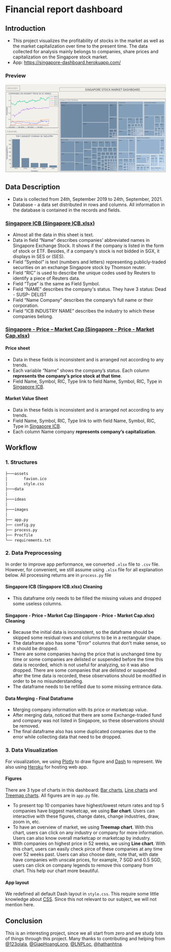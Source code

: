 # Financial report dashboard
## Introduction
- This project visualizes the profitability of stocks in the market as well as the market capitalization over time to the present time. The data collected for analysis  mainly belongs to companies, share prices and capitalization on the Singapore stock market.
- App: https://singapore-dashboard.herokuapp.com/
### Preview
![Dasboard](images\singapore.png)
## Data Description
- Data is collected from 24th, September 2019 to 24th, September, 2021.
- Database - a data set distributed in rows and columns. All information in the database is contained in the records and fields.
### [Singapore ICB (Singapore ICB.xlsx)](https://github.com/vuthanhdatt/financial-dasboard/blob/main/data/Singapore%20ICB.xlsx)
- Almost all the data in this sheet is text.
- Data in field “Name” describes companies’ abbreviated names in Singapore Exchange Stock. It shows if the company is listed in the form of stock or ETF. Besides, if a company's stock is not bidded in SGX, it displays in SES or (SES).
- Field “Symbol” is text (numbers and letters) representing publicly-traded securities on an exchange Singapore stock by Thomson reuter.
- Field “RIC” is used to describe the unique codes used by Reuters to identify a piece of Reuters data.
- Field “Type” is the same as Field Symbol.
- Field “NAME” describes the company's status. They have 3 status: Dead - SUSP- DELIST
- Field “Name Company” describes the company’s full name or their corporation.
- Field “ICB INDUSTRY NAME” describes the industry to which these companies belong.

### [Singapore -  Price – Market Cap (Singapore - Price - Market Cap.xlsx)](https://github.com/vuthanhdatt/financial-dasboard/blob/main/data/Singapore%20-%20Price%20-%20Market%20Cap.xlsx)
#### Price sheet
- Data in these fields is inconsistent and is arranged not according to any trends.
- Each variable “Name” shows the company’s status. Each column **represents the company’s price stock at that time**.
- Field Name, Symbol, RIC, Type link to field Name, Symbol, RIC, Type in [Singapore ICB](https://github.com/vuthanhdatt/financial-dasboard/blob/main/data/Singapore%20ICB.xlsx).
#### Market Value Sheet 
- Data in these fields is inconsistent and is arranged not according to any trends.
- Field Name, Symbol, RIC, Type link to with field Name, Symbol, RIC, Type in [Singapore ICB](https://github.com/vuthanhdatt/financial-dasboard/blob/main/data/Singapore%20ICB.xlsx).
- Each column Name company **represents company’s capitalization**. 


## Workflow
### 1. Structures
```
├───assets
│       favion.ico
│       style.css
├───data
│
├───ideas
│
├───images
│
├── app.py        
├── config.py
├── process.py                 
├── Procfile           
└── requirements.txt
```

### 2. Data Preprocessing
In order to improve app performance, we converted ```.xlsx``` file to ```.csv``` file. However, for convenient, we still assume using ```.xlsx``` file for all explanation below. All processing returns are in ``process.py`` file

#### Singapore ICB (Singapore ICB.xlsx) Cleaning
- This dataframe only needs to be filled the missing values and dropped some useless columns.
#### Singapore -  Price – Market Cap (Singapore - Price - Market Cap.xlsx) Cleaning
- Because the initial data is inconsistent, so the dataframe should be skipped some residual rows and columns to be in a rectangular shape.
- The dataframe also has some "Error" columns that don't make sense, so it should be dropped.
- There are some companies having the price that is unchanged time by time or some companies are delisted or suspended before the time this data is recorded, which is not useful for analyzing, so it was also dropped. There are some companies that are delisted or suspended after the time data is recorded, these observations should be modified in order to be no misunderstanding.
- The dataframe needs to be refilled due to some missing entrance data.
#### Data Merging - Final Dataframe
- Merging company information with its price or marketcap value.
- After merging data, noticed that there are some Exchange-traded fund and company was not listed in Singapore, so these observations should be removed.
- The final dataframe also has some duplicated companies due to the error while collecting data that need to be dropped.
### 3. Data Visualization
For visualization, we using [Plotly](https://plotly.com/python/) to draw figure and [Dash](https://dash.plotly.com/) to represent. We also using [Heroku](https://heroku.com/) for hosting web app.
#### Figures
There are 3 type of charts in this dashboard: [Bar charts](https://plotly.com/python/bar-charts/), [Line charts](https://plotly.com/python/line-charts/) and [Treemap charts](https://plotly.com/python/treemaps/). All figures are in ``app.py`` file.

- To present top 10 companies have highest/lowest return rates and top 5 companies have biggest marketcap, we using **Bar chart**. Users can interactive with these figures, change dates, change industries, draw, zoom in, etc.
- To have an overview of market, we using **Treemap chart**. With this chart, users can click on any industry or company for more information. Users can also know overall marketcap or marketcap by industry.
- With companies on highest price in 52 weeks, we using **Line chart**. With this chart, users can easily check pirce of these companies at any time over 52 weeks past. Users can also choose date, note that, with date have companies with unscale prices, for example, 7 SGD and 0.5 SGD, users can click on company legends to remove this company from chart. This help our chart more beautiful.
#### App layout

We redefined all default Dash layout in ``style.css``. This require some little knowledge about [CSS](https://en.wikipedia.org/wiki/CSS). Since this not relevant to our subject, we will not mention here.

## Conclusion
This is an interesting project, since we all start from zero and we study lots of things through this project. Many thanks to contributing and helping from [@123olala](https://github.com/123olala), [@GiapHoangLong](https://github.com/GiapHoangLong), [@LNPLoc](https://github.com/LNPLoc), [@hathanhtna](https://github.com/hathanhtna).
